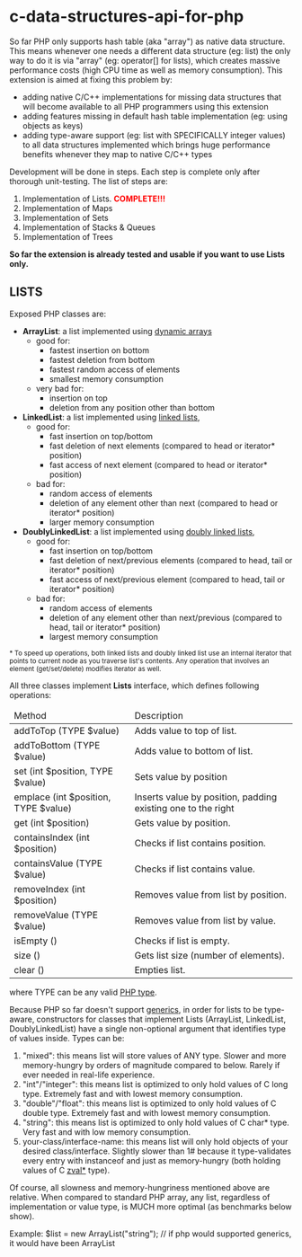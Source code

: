 # c-data-structures-api-for-php

So far PHP only supports hash table (aka "array") as native data structure. This means whenever one needs a different data structure (eg: list) the only way to do it is via "array" (eg: operator[] for lists), which creates massive performance costs (high CPU time as well as memory consumption). This extension is aimed at fixing this problem by:

* adding native C/C++ implementations for missing data structures that will become available to all PHP programmers using this extension
* adding features missing in default hash table implementation (eg: using objects as keys)
* adding type-aware support (eg: list with SPECIFICALLY integer values) to all data structures implemented which brings huge performance benefits whenever they map to native C/C++ types

Development will be done in steps. Each step is complete only after thorough unit-testing. The list of steps are:

1. Implementation of Lists. <font color="red"><strong>COMPLETE!!!</strong></font>
2. Implementation of Maps
3. Implementation of Sets
4. Implementation of Stacks & Queues
5. Implementation of Trees

<strong>So far the extension is already tested and usable if you want to use Lists only.</strong> 

<h2>LISTS</h2>
Exposed PHP classes are:

* <strong>ArrayList</strong>: a list implemented using <a href="https://en.wikipedia.org/wiki/Dynamic_array">dynamic arrays</a>
	* good for:
		* fastest insertion on bottom
		* fastest deletion from bottom
		* fastest random access of elements
		* smallest memory consumption
	* very bad for:
		* insertion on top
		* deletion from any position other than bottom
* <strong>LinkedList</strong>: a list implemented using <a href="https://en.wikipedia.org/wiki/Linked_list">linked lists</a>, 
	* good for:
		* fast insertion on top/bottom
		* fast deletion of next elements (compared to head or iterator* position)
		* fast access of next element (compared to head or iterator* position)
	* bad for:
		* random access of elements
		* deletion of any element other than next (compared to head or iterator* position)
		* larger memory consumption
* <strong>DoublyLinkedList</strong>: a list implemented using <a href="https://en.wikipedia.org/wiki/Doubly_linked_list">doubly linked lists</a>, 
	* good for:
		* fast insertion on top/bottom
		* fast deletion of next/previous elements (compared to head, tail or iterator* position)
		* fast access of next/previous element (compared to head, tail or iterator* position)
	* bad for:
		* random access of elements
		* deletion of any element other than next/previous (compared to head, tail or iterator* position)
		* largest memory consumption

<small>* To speed up operations, both linked lists and doubly linked list use an internal iterator that points to current node as you traverse list's contents. Any operation that involves an element (get/set/delete) modifies iterator as well.</small>

All three classes implement <strong>Lists</strong> interface, which defines following operations:
<table>
	<thead>
		<tr>
			<td>Method</td>
			<td>Description</td>
		</tr>
	</thead>
	<tbody>
		<tr>
			<td>addToTop (TYPE $value)</td>
			<td>Adds value to top of list.</td>
		</tr>
		<tr>
			<td>addToBottom (TYPE $value)</td>
			<td>Adds value to bottom of list.</td>
		</tr>
		<tr>
			<td>set (int $position, TYPE $value)</td>
			<td>Sets value by position</td>
		</tr>
		<tr>
			<td>emplace (int $position, TYPE $value)</td>
			<td>Inserts value by position, padding existing one to the right</td>
		</tr>
		<tr>
			<td>get (int $position)</td>
			<td>Gets value by position.</td>
		</tr>
		<tr>
			<td>containsIndex (int $position)</td>
			<td>Checks if list contains position.</td>
		</tr>
		<tr>
			<td>containsValue (TYPE $value)</td>
			<td>Checks if list contains value.</td>
		</tr>
		<tr>
			<td>removeIndex (int $position)</td>
			<td>Removes value from list by position.</td>
		</tr>
		<tr>
			<td>removeValue (TYPE $value)</td>
			<td>Removes value from list by value.</td>
		</tr>
		<tr>
			<td>isEmpty ()</td>
			<td>Checks if list is empty.</td>
		</tr>
		<tr>
			<td>size ()</td>
			<td>Gets list size (number of elements).</td>
		</tr>
		<tr>
			<td>clear ()</td>
			<td>Empties list.</td>
		</tr>
	</tbody>
</table>
where TYPE can be any valid <a href="http://php.net/manual/ro/language.types.php">PHP type</a>.
	
Because PHP so far doesn't support <a href="https://en.wikipedia.org/wiki/Generic_programming">generics</a>, in order for lists to be type-aware, constructors for classes that implement Lists (ArrayList, LinkedList, DoublyLinkedList) have a single non-optional argument that identifies type of values inside. Types can be:

1. "mixed": this means list will store values of ANY type. Slower and more memory-hungry by orders of magnitude compared to below. Rarely if ever needed in real-life experience.
2. "int"/"integer": this means list is optimized to only hold values of C long type. Extremely fast and with lowest memory consumption.
3. "double"/"float": this means list is optimized to only hold values of C double type. Extremely fast and with lowest memory consumption.
4. "string": this means list is optimized to only hold values of C char* type. Very fast and with low memory consumption.
5. your-class/interface-name: this means list will only hold objects of your desired class/interface. Slightly slower than 1# because it type-validates every entry with instanceof and just as memory-hungry (both holding values of C <a href="http://php.net/manual/en/internals2.variables.intro.php">zval*</a> type).

Of course, all slowness and memory-hungriness mentioned above are relative. When compared to standard PHP array, any list, regardless of implementation or value type, is MUCH more optimal (as benchmarks below show).



Example: 
$list = new ArrayList("string"); // if php would supported generics, it would have been ArrayList<string>